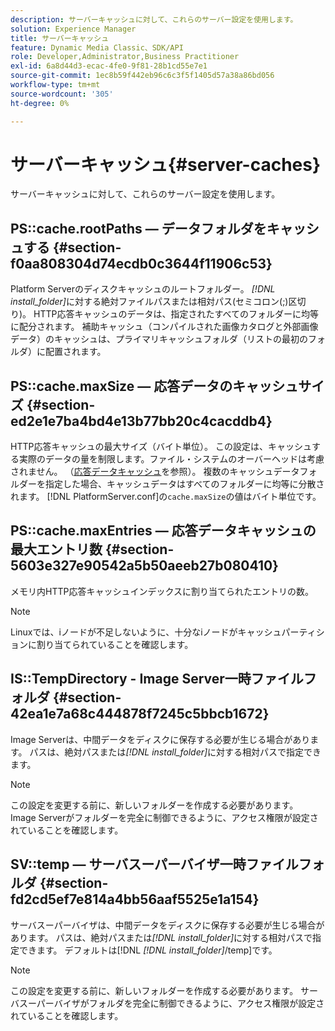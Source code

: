 ```yaml
---
description: サーバーキャッシュに対して、これらのサーバー設定を使用します。
solution: Experience Manager
title: サーバーキャッシュ
feature: Dynamic Media Classic、SDK/API
role: Developer,Administrator,Business Practitioner
exl-id: 6a8d44d3-ecac-4fe0-9f81-28b1cd55e7e1
source-git-commit: 1ec8b59f442eb96c6c3f5f1405d57a38a86bd056
workflow-type: tm+mt
source-wordcount: '305'
ht-degree: 0%

---
```


# サーバーキャッシュ{#server-caches}

サーバーキャッシュに対して、これらのサーバー設定を使用します。

## PS::cache.rootPaths — データフォルダをキャッシュする {#section-f0aa808304d74ecdb0c3644f11906c53}

Platform Serverのディスクキャッシュのルートフォルダー。 *[!DNL install_folder]*&#x200B;に対する絶対ファイルパスまたは相対パス(セミコロン(;)区切り)。 HTTP応答キャッシュのデータは、指定されたすべてのフォルダーに均等に配分されます。 補助キャッシュ（コンパイルされた画像カタログと外部画像データ）のキャッシュは、プライマリキャッシュフォルダ（リストの最初のフォルダ）に配置されます。

## PS::cache.maxSize — 応答データのキャッシュサイズ {#section-ed2e1e7ba4bd4e13b77bb20c4cacddb4}

HTTP応答キャッシュの最大サイズ（バイト単位）。 この設定は、キャッシュする実際のデータの量を制限します。ファイル・システムのオーバーヘッドは考慮されません。 （[応答データキャッシュ](../../../../is-api/image-serving-api-ref/c-configuration-and-administration/c-data-caches/c-response-data-cache.md#concept-81ea996c242441f2a69f7e9d9b3a29ca)を参照）。 複数のキャッシュデータフォルダーを指定した場合、キャッシュデータはすべてのフォルダーに均等に分散されます。 [!DNL PlatformServer.conf]の`cache.maxSize`の値はバイト単位です。

## PS::cache.maxEntries — 応答データキャッシュの最大エントリ数 {#section-5603e327e90542a5b50aeeb27b080410}

メモリ内HTTP応答キャッシュインデックスに割り当てられたエントリの数。

>[!NOTE]
>
>Linuxでは、iノードが不足しないように、十分なiノードがキャッシュパーティションに割り当てられていることを確認します。

## IS::TempDirectory - Image Server一時ファイルフォルダ {#section-42ea1e7a68c444878f7245c5bbcb1672}

Image Serverは、中間データをディスクに保存する必要が生じる場合があります。 パスは、絶対パスまたは&#x200B;*[!DNL install_folder]*&#x200B;に対する相対パスで指定できます。

>[!NOTE]
>
>この設定を変更する前に、新しいフォルダーを作成する必要があります。 Image Serverがフォルダーを完全に制御できるように、アクセス権限が設定されていることを確認します。

## SV::temp — サーバスーパーバイザ一時ファイルフォルダ {#section-fd2cd5ef7e814a4bb56aaf5525e1a154}

サーバスーパーバイザは、中間データをディスクに保存する必要が生じる場合があります。 パスは、絶対パスまたは&#x200B;*[!DNL install_folder]*&#x200B;に対する相対パスで指定できます。 デフォルトは[!DNL *[!DNL install_folder]*/temp]です。

>[!NOTE]
>
>この設定を変更する前に、新しいフォルダーを作成する必要があります。 サーバスーパーバイザがフォルダを完全に制御できるように、アクセス権限が設定されていることを確認します。

